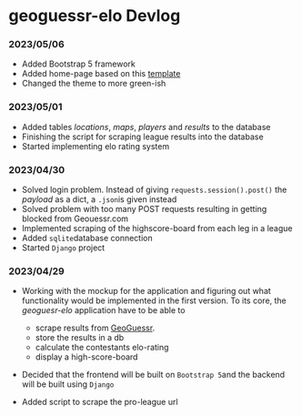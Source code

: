 # geoguessr-elo Devlog
### 2023/05/06
- Added Bootstrap 5 framework
- Added home-page based on this [template](https://startbootstrap.com/previews/one-page-wonder)
- Changed the theme to more green-ish


### 2023/05/01
- Added tables *locations*, *maps*, *players* and *results* to the database
- Finishing the script for scraping league results into the database
- Started implementing elo rating system
### 2023/04/30
- Solved login problem. Instead of giving `requests.session().post()` the *payload* as a dict, a `.json`is given instead
- Solved problem with too many POST requests resulting in getting blocked from Geouessr.com
- Implemented scraping of the highscore-board from each leg in a league
- Added `sqlite`database connection
- Started `Django` project

### 2023/04/29
- Working with the mockup for the application and figuring out what functionality would be implemented in the first version. To its core, the *geoguesr-elo* application have to be able to
    - scrape results from [GeoGuessr](https://www.geoguessr.com/).
    - store the results in a db
    - calculate the contestants elo-rating
    - display a high-score-board

- Decided that the frontend will be built on `Bootstrap 5`and the backend will be built using `Django`

- Added script to scrape the pro-league url